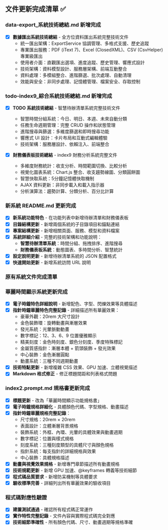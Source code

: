 ## 文件更新完成清單 ✅

### data-export_系統技術總結.md 新增完成

- [x] **數據匯出系統技術總結** - 全方位資料匯出系統完整技術文件
  - 統一匯出架構：ExportService 協調管理、多格式支援、歷史追蹤
  - 專業匯出服務：PDF (iText 7)、Excel (ClosedXML)、CSV (CsvHelper) 專業級匯出
  - 使用者介面：直觀匯出選項、進度追蹤、歷史管理、響應式設計
  - 技術架構：資料模型設計、服務層架構、前端互動整合
  - 資料處理：多模組整合、進階篩選、批次處理、自動清理
  - 效能與安全：非同步處理、記憶體管理、檔案安全、存取控制

### todo-index9_綜合系統技術總結.md 新增完成

- [x] **TODO 系統技術總結** - 智慧待辦清單系統完整技術文件
  - 智慧時間分組系統：今日、明日、本週、未來自動分類
  - 任務生命週期管理：完整 CRUD 操作和狀態管理
  - 進階搜尋與篩選：多維度篩選和即時搜尋功能
  - 響應式 UI 設計：卡片布局和互動式編輯體驗
  - 技術架構：服務層設計、依賴注入、前端整合

- [x] **財務儀表板技術總結** - index9 財務分析系統完整文件
  - 多維度財務統計：收支分析、時間範圍切換、比較分析
  - 視覺化圖表系統：Chart.js 整合、收支趨勢線圖、分類圓餅圖
  - 智慧快取系統：5分鐘記憶體快取機制
  - AJAX 資料更新：非同步載入和載入指示器
  - 分析演算法：趨勢計算、分類分析、百分比計算

### 新系統 README.md 更新完成

- [x] **新系統功能特色** - 在功能列表中新增待辦清單和財務儀表板
- [x] **目錄結構更新** - 新增兩個系統的子目錄項目和錨點連結
- [x] **專案結構更新** - 新增相關頁面、服務、模型和資料檔案
- [x] **系統詳細介紹** - 完整的技術架構和功能說明：
  - **智慧待辦清單系統**：時間分組、拖拽排序、進階搜尋
  - **財務儀表板系統**：動態圖表、多時間分析、智慧統計
- [x] **設定說明更新** - 新增待辦清單系統的 JSON 配置格式
- [x] **快速開始更新** - 新增系統訪問 URL 說明

### 原有系統文件完成清單

### 華麗時間顯示系統更新完成

- [x] **電子時鐘特色詳細說明** - 新增配色、字型、閃爍效果等具體描述
- [x] **指針時鐘華麗特色完整記錄** - 詳細描述所有華麗效果：
  - 豪華外觀：20rem 大尺寸設計
  - 金色裝飾環：旋轉動畫與漸層效果
  - 發光系統：光暈脈動動畫
  - 數字標記：12、3、6、9 位置優雅顯示
  - 精美刻度：金色時刻度、銀色分刻度、季度特殊標記
  - 金屬質感指針：漸層本體 + 箭頭裝飾 + 發光效果
  - 中心裝飾：金色漸層圓點
  - 動畫系統：三種不同週期動畫
- [x] **技術特點更新** - 新增複雜 CSS 效果、GPU 加速、立體視覺描述
- [x] **Markdown 格式修正** - 修正標題間距和列表格式問題

### index2.prompt.md 規格書更新完成

- [x] **標題更新** - 改為「華麗時間顯示功能規格書」
- [x] **電子時鐘規格詳細化** - 具體顏色代碼、字型規格、動畫描述
- [x] **指針時鐘華麗規格完整記錄**：
  - 尺寸規格：20rem × 20rem
  - 表面設計：立體漸層背景規格
  - 裝飾系統：外框、內環、光暈的具體效果與動畫週期
  - 數字標記：位置與樣式規格
  - 刻度系統：三種刻度類型的具體尺寸與顏色規格
  - 指針系統：每支指針的詳細規格與效果
  - 中心裝飾：具體規格描述
- [x] **動畫與視覺效果規格** - 新增專門章節描述所有動畫規格
- [x] **技術規範更新** - 新增 GPU 加速、@keyframes 轉義等技術細節
- [x] **程式碼品質要求** - 新增防呆機制等具體要求
- [x] **驗收標準完善** - 詳細列出所有華麗效果的驗收項目

### 程式碼對應性驗證

- [x] **建置測試通過** - 確認所有程式碼正常運作
- [x] **實作特性完整記錄** - 文件內容與實際程式碼完全對應
- [x] **技術細節準確性** - 所有顏色代碼、尺寸、動畫週期等規格準確
